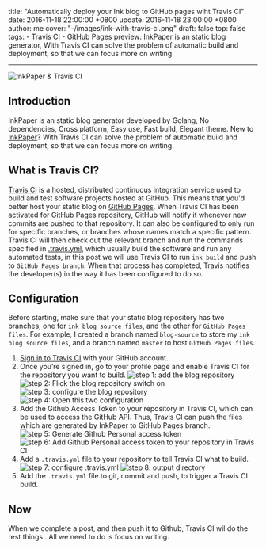 title: "Automatically deploy your Ink blog to GitHub pages wiht Travis CI"
date: 2016-11-18 22:00:00 +0800
update: 2016-11-18 23:00:00 +0800
author: me
cover: "-/images/ink-with-travis-ci.png"
draft: false
top: false
tags:
    - Travis CI
    - GitHub Pages
preview: InkPaper is an static blog generator, With Travis CI can solve the problem of automatic build and deployment, so that we can focus more on writing.

---
![InkPaper & Travis CI](-/images/ink-with-travis-ci.png)
## Introduction
InkPaper is an static blog generator developed by Golang, No dependencies, Cross platform, Easy use, Fast build, Elegant theme. New to [InkPaper](http://www.chole.io/)? With Travis CI can solve the problem of automatic build and deployment, so that we can focus more on writing.

## What is Travis CI?
[Travis CI](https://travis-ci.org/) is a hosted, distributed continuous integration service used to build and test software projects hosted at GitHub. This means that you'd better host your static blog on [GitHub Pages](https://help.github.com/articles/what-is-github-pages/). When Travis CI has been activated for GitHub Pages repository, GitHub will notify it whenever new commits are pushed to that repository. It can also be configured to only run for specific branches, or branches whose names match a specific pattern. Travis CI will then check out the relevant branch and run the commands specified in [.travis.yml](https://github.com/shery15/blog/blob/blog-source/.travis.yml), which usually build the software and run any automated tests, in this post we will use Travis CI to run `ink build` and push to `GitHub Pages branch`. When that process has completed, Travis notifies the developer(s) in the way it has been configured to do so.

## Configuration
Before starting, make sure that your static blog repository has two branches, one for `ink blog source files`, and the other for `GitHub Pages files`. For example, I created a branch named `blog-source` to store my `ink blog source files`, and a branch named `master` to host `GitHub Pages files`.

1. [Sign in to Travis CI](https://travis-ci.org/auth) with your GitHub account.
2. Once you’re signed in, go to your profile page and enable Travis CI for the repository you want to build.
![step 1: add the blog repository](-/images/step1.png)
![step 2: Flick the blog repository switch on](-/images/step2.png)
![step 3: configure the blog repository](-/images/step3.png)
![step 4: Open this two configuration](-/images/step4.png)
3. Add the Github Access Token to your repository in Travis CI, which can be used to access the GitHub API. Thus, Travis CI can push the files which are generated by InkPaper to GitHub Pages branch.
![step 5: Generate Github Personal access token](-/images/step5.png)
![step 6: Add Github Personal access token to your repository in Travis CI](-/images/step6.png)
4. Add a `.travis.yml` file to your repository to tell Travis CI what to build.
![step 7: configure .travis.yml](-/images/step7.png)
![step 8: output directory](-/images/step8.png)
5. Add the `.travis.yml` file to git, commit and push, to trigger a Travis CI build.

## Now
When we complete a post, and then push it to Github, Travis CI wil do the rest things
. All we need to do is focus on writing.

